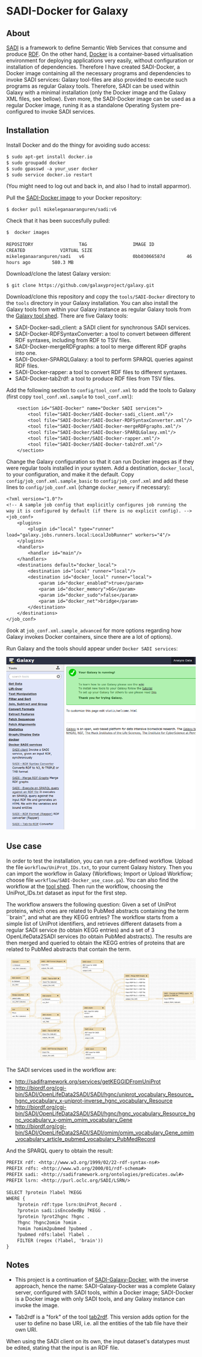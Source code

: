 SADI-Docker for Galaxy
======================

About
-----

[SADI](http://sadiframework.org/content/about-sadi/) is a framework to define Semantic Web Services that consume and produce [RDF](http://www.w3.org/standards/techs/rdf). On the other hand, [Docker](http://www.docker.com/whatisdocker/) is a container-based virtualisation environment for deploying applications very easily, without configuration or installation of dependencies. Therefore I have created SADI-Docker, a Docker image containing all the necessary programs and dependencies to invoke SADI services: Galaxy tool-files are also provided to execute such programs as regular Galaxy tools. Therefore, SADI can be used within Galaxy with a minimal installation (only the Docker image and the Galaxy XML files, see bellow). Even more, the SADI-Docker image can be used as a regular Docker image, runing it as a standalone Operating System pre-configured to invoke SADI services.

Installation
-----

Install Docker and do the thingy for avoiding sudo access: 

```
$ sudo apt-get install docker.io
$ sudo groupadd docker
$ sudo gpasswd -a your_user docker
$ sudo service docker.io restart
```

(You might need to log out and back in, and also I had to install apparmor).

Pull the [SADI-Docker image](https://hub.docker.com/r/mikeleganaaranguren/sadi/) to your Docker repository:

```
$ docker pull mikeleganaaranguren/sadi:v6
```

Check that it has been succesfully pulled:

```
$  docker images

REPOSITORY                 TAG                 IMAGE ID            CREATED             VIRTUAL SIZE
mikeleganaaranguren/sadi   v6                  0bb03066587d        46 hours ago        580.3 MB
```

Download/clone the latest Galaxy version:

```
$ git clone https://github.com/galaxyproject/galaxy.git
```

Download/clone this repository and copy the `tools/SADI-Docker` directory to the `tools` directory in your Galaxy installation. You can also install the Galaxy tools from within your Galaxy instance as regular Galaxy tools from the [Galaxy tool shed](https://toolshed.g2.bx.psu.edu/view/mikel-egana-aranguren/sadi_docker/54c48f9ca32b). There are five Galaxy tools:

* SADI-Docker-sadi_client: a SADI client for synchronous SADI services.
* SADI-Docker-RDFSyntaxConverter: a tool to convert between different RDF syntaxes, including from RDF to TSV files.
* SADI-Docker-mergeRDFgraphs: a tool to merge different RDF graphs into one.
* SADI-Docker-SPARQLGalaxy: a tool to perform SPARQL queries against RDF files.
* SADI-Docker-rapper: a tool to convert RDF files to different syntaxes.
* SADI-Docker-tab2rdf: a tool to produce RDF files from TSV files.

Add the following section to `config/tool_conf.xml` to add the tools to Galaxy (first copy `tool_conf.xml.sample` to `tool_conf.xml`):

```
    <section id="SADI-Docker" name="Docker SADI services">
		<tool file="SADI-Docker/SADI-Docker-sadi_client.xml"/>
		<tool file="SADI-Docker/SADI-Docker-RDFSyntaxConverter.xml"/>
		<tool file="SADI-Docker/SADI-Docker-mergeRDFgraphs.xml"/>
		<tool file="SADI-Docker/SADI-Docker-SPARQLGalaxy.xml"/>
		<tool file="SADI-Docker/SADI-Docker-rapper.xml"/>
		<tool file="SADI-Docker/SADI-Docker-tab2rdf.xml"/>
    </section>
```


Change the Galaxy configuration so that it can run Docker images as if they were regular tools installed in your system. Add a destination, `docker_local`, to your configuration, and make it the default. Copy `config/job_conf.xml.sample_basic` to `config/job_conf.xml` and add these lines to `config/job_conf.xml` (change `docker_memory` if necessary):

```
<?xml version="1.0"?>
<!-- A sample job config that explicitly configures job running the way it is configured by default (if there is no explicit config). -->
<job_conf>
    <plugins>
        <plugin id="local" type="runner" load="galaxy.jobs.runners.local:LocalJobRunner" workers="4"/>
    </plugins>
    <handlers>
        <handler id="main"/>
    </handlers>
    <destinations default="docker_local">
        <destination id="local" runner="local"/>
        <destination id="docker_local" runner="local">
            <param id="docker_enabled">true</param>
            <param id="docker_memory">6G</param>
            <param id="docker_sudo">false</param>
            <param id="docker_net">bridge</param>
        </destination>
    </destinations>
</job_conf>

```

(look at `job_conf.xml.sample_advanced` for more options regarding how Galaxy invokes Docker containers, since there are a lot of options).

Run Galaxy and the tools should appear under `Docker SADI services`:

![SADI tools](tools.png)

Use case
------

In order to test the installation, you can run a pre-defined workflow. Upload the file `ẁorkflow/UniProt_IDs.txt`, to your current Galaxy history. Then you can import the workflow in Galaxy (Workflows; Import or Upload Workflow; choose file `workflow/SADI-Docker_use_case.ga`). You can also find the workflow at the [tool shed](http://toolshed.g2.bx.psu.edu/view/mikel-egana-aranguren/sadi_docker_workflow/22be3a551998). Then run the workflow, choosing the UniProt_IDs.txt dataset as input for the first step.

The workflow answers the following question: Given a set of UniProt proteins, which ones are related to PubMed abstracts containing the term ``brain'', and what are they KEGG entries? The workflow starts from a simple list of UniProt identifiers, and retrieves different datasets from a regular SADI service (to obtain KEGG entries) and a set of 3 OpenLifeData2SADI services (to obtain PubMed abstracts). The results are then merged and queried to obtain the KEGG entries of proteins that are related to PubMed abstracts that contain the term. 

![SADI workflow](workflow.png)

The SADI services used in the workflow are:

* http://sadiframework.org/services/getKEGGIDFromUniProt
* http://biordf.org/cgi-bin/SADI/OpenLifeData2SADI/SADI/hgnc/uniprot_vocabulary_Resource_hgnc_vocabulary_x-uniprot-inverse_hgnc_vocabulary_Resource
* http://biordf.org/cgi-bin/SADI/OpenLifeData2SADI/SADI/hgnc/hgnc_vocabulary_Resource_hgnc_vocabulary_x-omim_omim_vocabulary_Gene
* http://biordf.org/cgi-bin/SADI/OpenLifeData2SADI/SADI/omim/omim_vocabulary_Gene_omim_vocabulary_article_pubmed_vocabulary_PubMedRecord

And the SPARQL query to obtain the result:

```
PREFIX rdf: <http://www.w3.org/1999/02/22-rdf-syntax-ns#> 
PREFIX rdfs: <http://www.w3.org/2000/01/rdf-schema#>
PREFIX sadi: <http://sadiframework.org/ontologies/predicates.owl#>
PREFIX lsrn: <http://purl.oclc.org/SADI/LSRN/>

SELECT ?protein ?label ?KEGG
WHERE { 
    ?protein rdf:type lsrn:UniProt_Record . 
    ?protein sadi:isEncodedBy ?KEGG . 
    ?protein ?prot2hgnc ?hgnc . 
    ?hgnc ?hgnc2omim ?omim . 
    ?omim ?omim2pubmed ?pubmed . 
    ?pubmed rdfs:label ?label . 
    FILTER (regex (?label, 'brain'))
}
```

Notes
-----

* This project is a continuation of [SADI-Galaxy-Docker](http://github.com/mikel-egana-aranguren/SADI-Galaxy-Docker), with the inverse approach, hence the name: SADI-Galaxy-Docker was a complete Galaxy server, configured with SADI tools, within a Docker image; SADI-Docker is a Docker image with only SADI tools, and any Galaxy instance can invoke the image.

* Tab2rdf is a "fork" of the tool [tab2rdf](http://toolshed.g2.bx.psu.edu/view/sem4j/sparql_tools). This version adds option for the user to define no base URI, i.e. all the entities of the tab file have their own URI. 

When using the SADI client on its own, the input dataset's datatypes must be edited, stating that the input is an RDF file.








